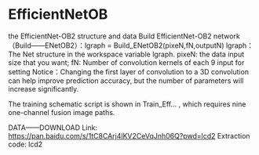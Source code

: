 # EfficientNetOB
the EfficientNet-OB2 structure and data
Build EfficientNet-OB2 network（Build——ENetOB2）：lgraph = Build_ENetOB2(pixeN,fN,outputN)
lgraph：The Net structure  in the workspace variable lgraph.
pixeN: the data input size that you want;
fN: Number of convolution kernels of each 9 input for setting
Notice：Changing the first layer of convolution to a 3D convolution can help improve prediction accuracy, but the number of parameters will increase significantly.

The training schematic script is shown in Train_Eff... , which requires nine one-channel fusion image paths.


DATA——DOWNLOAD
Link: https://pan.baidu.com/s/1tC8CArj4lKV2CeVqJnh06Q?pwd=lcd2
Extraction code: lcd2

